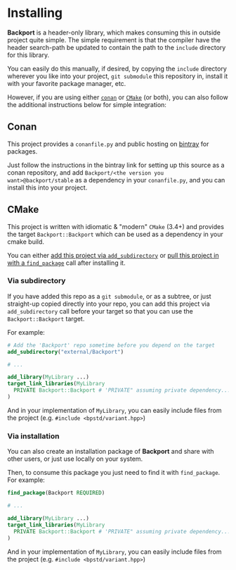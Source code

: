 # Installing

**Backport** is a header-only library, which makes consuming this in outside
project quite simple. The simple requirement is that the compiler have the
header search-path be updated to contain the path to the `include` directory
for this library.

You can easily do this manually, if desired, by copying the `include` directory
wherever you like into your project, `git submodule` this repository in,
install it with your favorite package manager, etc.

However, if you are using either [`conan`](#conan)  or [`CMake`](#cmake)
(or both), you can also follow the additional instructions below for simple
integration:

## Conan

This project provides a `conanfile.py` and public hosting on
[bintray](https://bintray.com/bitwizeshift/public-conan/Backport%3Abackport) for packages.

Just follow the instructions in the bintray link for setting up this
source as a conan repository, and add
`Backport/<the version you want>@backport/stable` as a dependency in your
`conanfile.py`, and you can install this into your project.

## CMake

This project is written with idiomatic & "modern" `CMake` (3.4+) and
provides the target `Backport::Backport` which can be used as a dependency
in your cmake build.

You can either [add this project via `add_subdirectory`](#via-subdirectory)
or [pull this project in with a `find_package`](#via-installation)
call after installing it.

### Via subdirectory

If you have added this repo as a `git submodule`, or as a subtree,
or just straight-up copied directly into your repo, you can add this
project via `add_subdirectory` call before your target so that you can
use the `Backport::Backport` target.

For example:

```cmake
# Add the 'Backport' repo sometime before you depend on the target
add_subdirectory("external/Backport")

# ...

add_library(MyLibrary ...)
target_link_libraries(MyLibrary
  PRIVATE Backport::Backport # 'PRIVATE" assuming private dependency...
)
```

And in your implementation of `MyLibrary`, you can easily include
files from the project (e.g. `#include <bpstd/variant.hpp>`)

### Via installation

You can also create an installation package of **Backport** and
share with other users, or just use locally on your system.

Then, to consume this package you just need to find it with
`find_package`. For example:

```cmake
find_package(Backport REQUIRED)

# ...

add_library(MyLibrary ...)
target_link_libraries(MyLibrary
  PRIVATE Backport::Backport # 'PRIVATE" assuming private dependency...
)
```

And in your implementation of `MyLibrary`, you can easily include
files from the project (e.g. `#include <bpstd/variant.hpp>`)
